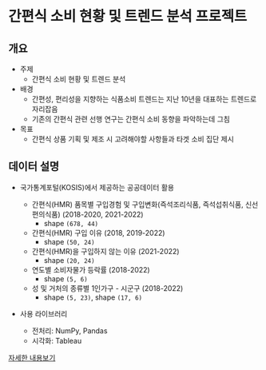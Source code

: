 # 간편식 소비 현황 및 트렌드 분석 프로젝트


## 개요
- 주제
    - 간편식 소비 현황 및 트렌드 분석
- 배경
    - 간편성, 편리성을 지향하는 식품소비 트렌드는 지난 10년을 대표하는 트렌드로 자리잡음
    - 기존의 간편식 관련 선행 연구는 간편식 소비 동향을 파악하는데 그침
- 목표
    - 간편식 상품 기획 및 제조 시 고려해야할 사항들과 타겟 소비 집단 제시


## 데이터 설명
- 국가통계포털(KOSIS)에서 제공하는 공공데이터 활용
    - 간편식(HMR) 품목별 구입경험 및 구입변화(즉석조리식품, 즉석섭취식품, 신선편의식품) (2018-2020, 2021-2022)
        - shape `(678, 44)`
    - 간편식(HMR) 구입 이유 (2018, 2019-2022)
        - shape `(50, 24)`
    - 간편식(HMR)을 구입하지 않는 이유 (2021-2022)
        - shape `(20, 24)`
    - 연도별 소비자물가 등락률 (2018-2022)
        - shape `(5, 6)`
    - 성 및 거처의 종류별 1인가구 - 시군구 (2018-2022)
        - shape `(5, 23)`, shape `(17, 6)`

- 사용 라이브러리
  - 전처리: NumPy, Pandas
  - 시각화: Tableau


[자세한 내용보기](https://www.notion.so/49d5555952e64bf591b21dbb3139d676)
